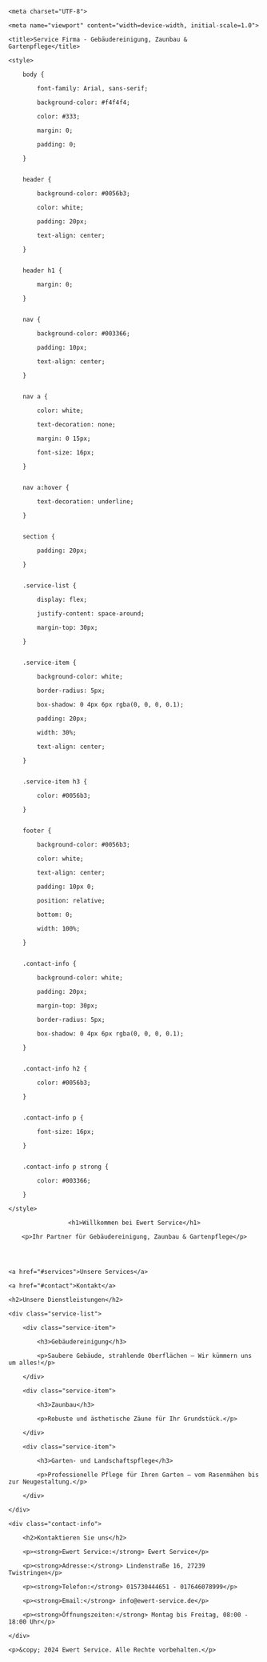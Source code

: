 <!DOCTYPE html>

<html lang="de">

<head>

    <meta charset="UTF-8">

    <meta name="viewport" content="width=device-width, initial-scale=1.0">

    <title>Service Firma - Gebäudereinigung, Zaunbau & Gartenpflege</title>

    <style>

        body {

            font-family: Arial, sans-serif;

            background-color: #f4f4f4;

            color: #333;

            margin: 0;

            padding: 0;

        }


        header {

            background-color: #0056b3;

            color: white;

            padding: 20px;

            text-align: center;

        }


        header h1 {

            margin: 0;

        }


        nav {

            background-color: #003366;

            padding: 10px;

            text-align: center;

        }


        nav a {

            color: white;

            text-decoration: none;

            margin: 0 15px;

            font-size: 16px;

        }


        nav a:hover {

            text-decoration: underline;

        }


        section {

            padding: 20px;

        }


        .service-list {

            display: flex;

            justify-content: space-around;

            margin-top: 30px;

        }


        .service-item {

            background-color: white;

            border-radius: 5px;

            box-shadow: 0 4px 6px rgba(0, 0, 0, 0.1);

            padding: 20px;

            width: 30%;

            text-align: center;

        }


        .service-item h3 {

            color: #0056b3;

        }


        footer {

            background-color: #0056b3;

            color: white;

            text-align: center;

            padding: 10px 0;

            position: relative;

            bottom: 0;

            width: 100%;

        }


        .contact-info {

            background-color: white;

            padding: 20px;

            margin-top: 30px;

            border-radius: 5px;

            box-shadow: 0 4px 6px rgba(0, 0, 0, 0.1);

        }


        .contact-info h2 {

            color: #0056b3;

        }


        .contact-info p {

            font-size: 16px;

        }


        .contact-info p strong {

            color: #003366;

        }

    </style>

</head>

<body>


<header>

    <h1>Willkommen bei Ewert Service</h1>

    <p>Ihr Partner für Gebäudereinigung, Zaunbau & Gartenpflege</p>

</header>


<nav>

    <a href="#services">Unsere Services</a>

    <a href="#contact">Kontakt</a>

</nav>


<section id="services">

    <h2>Unsere Dienstleistungen</h2>

    <div class="service-list">

        <div class="service-item">

            <h3>Gebäudereinigung</h3>

            <p>Saubere Gebäude, strahlende Oberflächen – Wir kümmern uns um alles!</p>

        </div>

        <div class="service-item">

            <h3>Zaunbau</h3>

            <p>Robuste und ästhetische Zäune für Ihr Grundstück.</p>

        </div>

        <div class="service-item">

            <h3>Garten- und Landschaftspflege</h3>

            <p>Professionelle Pflege für Ihren Garten – vom Rasenmähen bis zur Neugestaltung.</p>

        </div>

    </div>

</section>


<section id="contact">

    <div class="contact-info">

        <h2>Kontaktieren Sie uns</h2>

        <p><strong>Ewert Service:</strong> Ewert Service</p>

        <p><strong>Adresse:</strong> Lindenstraße 16, 27239 Twistringen</p>

        <p><strong>Telefon:</strong> 015730444651 - 017646078999</p>

        <p><strong>Email:</strong> info@ewert-service.de</p>

        <p><strong>Öffnungszeiten:</strong> Montag bis Freitag, 08:00 - 18:00 Uhr</p>

    </div>

</section>


<footer>

    <p>&copy; 2024 Ewert Service. Alle Rechte vorbehalten.</p>

</footer>


</body>

</html>

